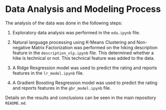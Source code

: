 # Data Analysis and Modeling Process

The analysis of the data was done in the following steps:

1. Exploratory data analysis was performed in the `eda.ipynb` file.

2. Natural language processing using K-Means Clustering and Non-negative Matrix Factorization was performed on the hiking description feature in the `description_nlp.ipynb` file. This determined whether a hike is technical or not. This technical feature was added to the data.

3. A Ridge Resgression model was used to predict the rating and reports features in the `lr_model.ipynb` file.

4. A Gradient Boosting Resgression model was used to predict the rating and reports features in the `gbr_model.ipynb` file.

Details on the results and conclusions can be seen in the main repository `README.md`.
